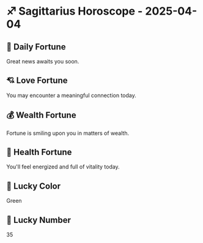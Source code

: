 # ♐ Sagittarius Horoscope - 2025-04-04

## 🎯 Daily Fortune

Great news awaits you soon.

## 💘 Love Fortune

You may encounter a meaningful connection today.

## 💰 Wealth Fortune

Fortune is smiling upon you in matters of wealth.

## 🌱 Health Fortune

You'll feel energized and full of vitality today.

## 🎨 Lucky Color

Green

## 🔢 Lucky Number

35
